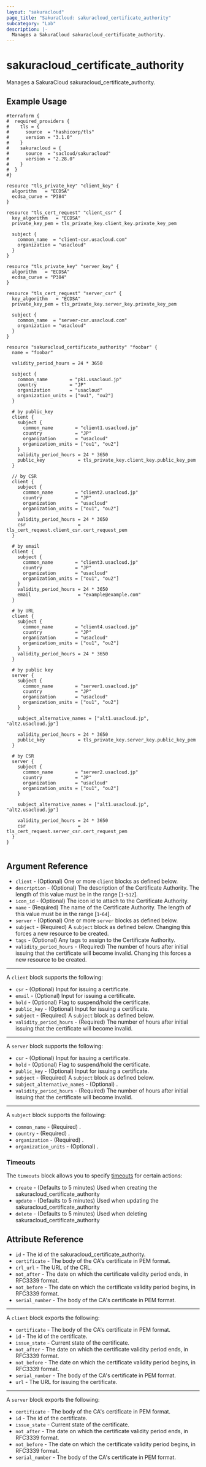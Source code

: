```yaml
---
layout: "sakuracloud"
page_title: "SakuraCloud: sakuracloud_certificate_authority"
subcategory: "Lab"
description: |-
  Manages a SakuraCloud sakuracloud_certificate_authority.
---
```


# sakuracloud_certificate_authority

Manages a SakuraCloud sakuracloud_certificate_authority.

## Example Usage

```hcl
#terraform {
#  required_providers {
#    tls = {
#      source  = "hashicorp/tls"
#      version = "3.1.0"
#    }
#    sakuracloud = {
#      source  = "sacloud/sakuracloud"
#      version = "2.28.0"
#    }
#  }
#}

resource "tls_private_key" "client_key" {
  algorithm   = "ECDSA"
  ecdsa_curve = "P384"
}

resource "tls_cert_request" "client_csr" {
  key_algorithm   = "ECDSA"
  private_key_pem = tls_private_key.client_key.private_key_pem

  subject {
    common_name  = "client-csr.usacloud.com"
    organization = "usacloud"
  }
}

resource "tls_private_key" "server_key" {
  algorithm   = "ECDSA"
  ecdsa_curve = "P384"
}

resource "tls_cert_request" "server_csr" {
  key_algorithm   = "ECDSA"
  private_key_pem = tls_private_key.server_key.private_key_pem

  subject {
    common_name  = "server-csr.usacloud.com"
    organization = "usacloud"
  }
}

resource "sakuracloud_certificate_authority" "foobar" {
  name = "foobar"

  validity_period_hours = 24 * 3650

  subject {
    common_name        = "pki.usacloud.jp"
    country            = "JP"
    organization       = "usacloud"
    organization_units = ["ou1", "ou2"]
  }

  # by public_key
  client {
    subject {
      common_name        = "client1.usacloud.jp"
      country            = "JP"
      organization       = "usacloud"
      organization_units = ["ou1", "ou2"]
    }
    validity_period_hours = 24 * 3650
    public_key            = tls_private_key.client_key.public_key_pem
  }

  // by CSR
  client {
    subject {
      common_name        = "client2.usacloud.jp"
      country            = "JP"
      organization       = "usacloud"
      organization_units = ["ou1", "ou2"]
    }
    validity_period_hours = 24 * 3650
    csr                   = tls_cert_request.client_csr.cert_request_pem
  }

  # by email
  client {
    subject {
      common_name        = "client3.usacloud.jp"
      country            = "JP"
      organization       = "usacloud"
      organization_units = ["ou1", "ou2"]
    }
    validity_period_hours = 24 * 3650
    email                 = "example@example.com"
  }

  # by URL
  client {
    subject {
      common_name        = "client4.usacloud.jp"
      country            = "JP"
      organization       = "usacloud"
      organization_units = ["ou1", "ou2"]
    }
    validity_period_hours = 24 * 3650
  }

  # by public key
  server {
    subject {
      common_name        = "server1.usacloud.jp"
      country            = "JP"
      organization       = "usacloud"
      organization_units = ["ou1", "ou2"]
    }

    subject_alternative_names = ["alt1.usacloud.jp", "alt2.usacloud.jp"]

    validity_period_hours = 24 * 3650
    public_key            = tls_private_key.server_key.public_key_pem
  }

  # by CSR
  server {
    subject {
      common_name        = "server2.usacloud.jp"
      country            = "JP"
      organization       = "usacloud"
      organization_units = ["ou1", "ou2"]
    }

    subject_alternative_names = ["alt1.usacloud.jp", "alt2.usacloud.jp"]

    validity_period_hours = 24 * 3650
    csr                   = tls_cert_request.server_csr.cert_request_pem
  }
}


```
## Argument Reference

* `client` - (Optional) One or more `client` blocks as defined below.
* `description` - (Optional) The description of the Certificate Authority. The length of this value must be in the range [`1`-`512`].
* `icon_id` - (Optional) The icon id to attach to the Certificate Authority.
* `name` - (Required) The name of the Certificate Authority. The length of this value must be in the range [`1`-`64`].
* `server` - (Optional) One or more `server` blocks as defined below.
* `subject` - (Required) A `subject` block as defined below. Changing this forces a new resource to be created.
* `tags` - (Optional) Any tags to assign to the Certificate Authority.
* `validity_period_hours` - (Required) The number of hours after initial issuing that the certificate will become invalid. Changing this forces a new resource to be created.


---

A `client` block supports the following:

* `csr` - (Optional) Input for issuing a certificate.
* `email` - (Optional) Input for issuing a certificate.
* `hold` - (Optional) Flag to suspend/hold the certificate.
* `public_key` - (Optional) Input for issuing a certificate.
* `subject` - (Required) A `subject` block as defined below.
* `validity_period_hours` - (Required) The number of hours after initial issuing that the certificate will become invalid.

---

A `server` block supports the following:

* `csr` - (Optional) Input for issuing a certificate.
* `hold` - (Optional) Flag to suspend/hold the certificate.
* `public_key` - (Optional) Input for issuing a certificate.
* `subject` - (Required) A `subject` block as defined below.
* `subject_alternative_names` - (Optional) .
* `validity_period_hours` - (Required) The number of hours after initial issuing that the certificate will become invalid.

---

A `subject` block supports the following:

* `common_name` - (Required) .
* `country` - (Required) .
* `organization` - (Required) .
* `organization_units` - (Optional) .


### Timeouts

The `timeouts` block allows you to specify [timeouts](https://www.terraform.io/docs/configuration/resources.html#operation-timeouts) for certain actions:

* `create` - (Defaults to 5 minutes) Used when creating the sakuracloud_certificate_authority
* `update` - (Defaults to 5 minutes) Used when updating the sakuracloud_certificate_authority
* `delete` - (Defaults to 5 minutes) Used when deleting sakuracloud_certificate_authority



## Attribute Reference

* `id` - The id of the sakuracloud_certificate_authority.
* `certificate` - The body of the CA's certificate in PEM format.
* `crl_url` - The URL of the CRL.
* `not_after` - The date on which the certificate validity period ends, in RFC3339 format.
* `not_before` - The date on which the certificate validity period begins, in RFC3339 format.
* `serial_number` - The body of the CA's certificate in PEM format.


---

A `client` block exports the following:

* `certificate` - The body of the CA's certificate in PEM format.
* `id` - The id of the certificate.
* `issue_state` - Current state of the certificate.
* `not_after` - The date on which the certificate validity period ends, in RFC3339 format.
* `not_before` - The date on which the certificate validity period begins, in RFC3339 format.
* `serial_number` - The body of the CA's certificate in PEM format.
* `url` - The URL for issuing the certificate.

---

A `server` block exports the following:

* `certificate` - The body of the CA's certificate in PEM format.
* `id` - The id of the certificate.
* `issue_state` - Current state of the certificate.
* `not_after` - The date on which the certificate validity period ends, in RFC3339 format.
* `not_before` - The date on which the certificate validity period begins, in RFC3339 format.
* `serial_number` - The body of the CA's certificate in PEM format.
